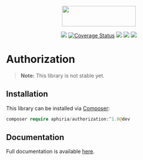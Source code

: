 <p align="center"><a href="https://www.aphiria.com" target="_blank" title="Aphiria"><img src="https://www.aphiria.com/images/aphiria-logo.svg" width="200" height="56"></a></p>

<p align="center">
<a href="https://github.com/aphiria/authorization/actions"><img src="https://github.com/aphiria/authorization/workflows/ci/badge.svg"></a>
<a href='https://coveralls.io/github/aphiria/authorization?branch=1.x'><img src='https://coveralls.io/repos/github/aphiria/authorization/badge.svg?branch=1.x' alt='Coverage Status' /></a>
<a href="https://packagist.org/packages/aphiria/authorization"><img src="https://poser.pugx.org/aphiria/authorization/v/stable.svg"></a>
<a href="https://packagist.org/packages/aphiria/authorization"><img src="https://poser.pugx.org/aphiria/authorization/v/unstable.svg"></a>
<a href="https://packagist.org/packages/aphiria/authorization"><img src="https://poser.pugx.org/aphiria/authorization/license.svg"></a>
</p>

# Authorization

> **Note:** This library is not stable yet.

## Installation

This library can be installed via [Composer](https://getcomposer.org/download/):

```php
composer require aphiria/authorization:^1.0@dev
```

## Documentation

Full documentation is available <a href="https://www.aphiria.com/docs/1.x/authorization.html" target="_blank">here</a>.
